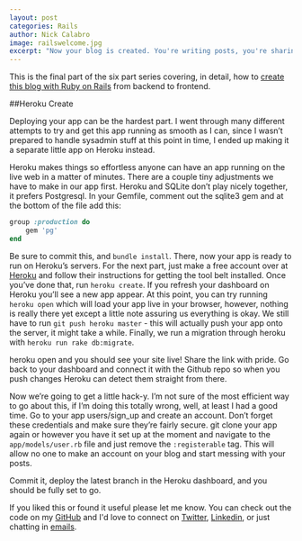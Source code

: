 ```yaml
---
layout: post
categories: Rails
author: Nick Calabro
image: railswelcome.jpg
excerpt: "Now your blog is created. You're writing posts, you're sharing your work, but wait - it's not live on the web! Until now."
---
```


<meta name="twitter:card" content="summary" />
<meta name="twitter:site" content="@NickCalabs" />
<meta name="twitter:title" content="{{ page.title }}" />
<meta name="twitter:description" content="Nick Calabro's Blog" />

<div class="message">This is the final part of the six part series covering, in detail, how to <a href="http://nameless-dusk-8821.herokuapp.com">create this blog with Ruby on Rails</a> from backend to frontend. 
</div>

##Heroku Create

Deploying your app can be the hardest part. I went through many different attempts to try and get this app running as smooth as I can, since I wasn’t prepared to handle sysadmin stuff at this point in time, I ended up making it a separate little app on Heroku instead.

Heroku makes things so effortless anyone can have an app running on the live web in a matter of minutes. There are a couple tiny adjustments we have to make in our app first. Heroku and SQLite don’t play nicely together, it prefers Postgresql. In your Gemfile, comment out the sqlite3 gem and at the bottom of the file add this:

```ruby
group :production do
    gem 'pg'
end
```

Be sure to commit this, and `bundle install`. There, now your app is ready to run on Heroku’s servers. For the next part, just make a free account over at <a href="https://dashboard.heroku.com/">Heroku</a> and follow their instructions for getting the tool belt installed. Once you’ve done that, run `heroku create`. If you refresh your dashboard on Heroku you’ll see a new app appear. At this point, you can try running `heroku open` which will load your app live in your browser, however, nothing is really there yet except a little note assuring us everything is okay. We still have to run `git push heroku master` - this will actually push your app onto the server, it might take a while. Finally, we run a migration through heroku with `heroku run rake db:migrate`.

heroku open and you should see your site live! Share the link with pride. Go back to your dashboard and connect it with the Github repo so when you push changes Heroku can detect them straight from there.

Now we’re going to get a little hack-y. I’m not sure of the most efficient way to go about this, if I’m doing this totally wrong, well, at least I had a good time. Go to your app users/sign_up and create an account. Don’t forget these credentials and make sure they’re fairly secure. git clone your app again or however you have it set up at the moment and navigate to the `app/models/user.rb` file and just remove the `:registerable` tag. This will allow no one to make an account on your blog and start messing with your posts.

Commit it, deploy the latest branch in the Heroku dashboard, and you should be fully set to go.

<div class="message">
  If you liked this or found it useful please let me know. You can check out the code on my <a href="http://github.com/nickcalabs">GitHub</a> and I'd love to connect on <a href="http://twitter.com/nickcalabs">Twitter</a>, <a href="http://linkedin.com/in/nickcalabro">Linkedin</a>, or just chatting in <a href="mailto:calabro.nick@gmail.com">emails</a>.
</div>